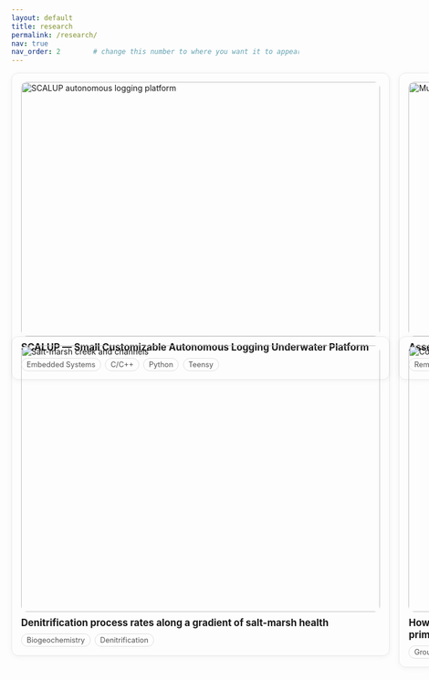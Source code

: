 ```yaml
---
layout: default
title: research
permalink: /research/
nav: true
nav_order: 2        # change this number to where you want it to appear in the menu
---
```


<!-- ===========================
     Research cards (2-column grid)
     - Paste this block into `_pages/research.md`
     - Each card links to a detailed project page
     - Replace image paths, titles, tags, and hrefs
     =========================== -->

<style>
  /* ---------- Layout: responsive 2-column grid ---------- */
  .grid2 {
    display: grid;                             /* turn on CSS grid */
    grid-template-columns: repeat(2, 1fr);     /* 2 equal columns on wide screens */
    gap: 1rem;                                 /* space between cards */
  }

  /* Collapse to single column on small screens */
  @media (max-width: 720px){
    .grid2 { grid-template-columns: 1fr; }
  }

  /* ---------- Card + link behavior ---------- */
  .cardlink {                                  /* make the whole card clickable */
    text-decoration: none;                     /* remove underline on the link wrapper */
    color: inherit;                            /* use surrounding text color */
    display: block;
  }

  .card {
    padding: .9rem 1rem;                       /* inner spacing */
    border: 1px solid rgba(0,0,0,.08);         /* subtle border in light mode */
    border-radius: 12px;                       /* rounded corners */
    transition: transform .15s ease,
                box-shadow .15s ease,
                border-color .15s ease;        /* smooth hover */
    box-shadow: 0 2px 10px rgba(0,0,0,.05);    /* soft elevation */
  }

  .card:hover {                                /* lift on hover */
    transform: translateY(-2px);
    box-shadow: 0 10px 24px rgba(0,0,0,.10);
  }

  /* ---------- Project image thumbnail ---------- */
  .thumb {
    width: 100%;
    aspect-ratio: 16/9;                        /* keeps a clean 16:9 box */
    object-fit: cover;                         /* crop to fill box without distortion */
    border-radius: 10px;
    display: block;
    margin: 0 0 .6rem 0;                       /* space below image */
  }

  /* ---------- Titles + tags ---------- */
  .card h3 {
    margin: .15rem 0 .5rem;
    font-size: 1.05rem;
    line-height: 1.25;
  }

  .tags {                                      /* inline “pill” list */
    display: flex;
    flex-wrap: wrap;
    gap: .45rem;
  }

  .tag {
    border: 1px solid rgba(0,0,0,.12);
    padding: .18rem .55rem;
    border-radius: 999px;                      /* fully rounded pill */
    font-size: .8rem;
    color: #555;
  }

  /* ---------- Dark mode tweaks ---------- */
  @media (prefers-color-scheme: dark){
    .card { border-color: rgba(255,255,255,.12);
            box-shadow: 0 2px 10px rgba(0,0,0,.25); }
    .card:hover { box-shadow: 0 10px 24px rgba(0,0,0,.35); }
    .tag { border-color: rgba(255,255,255,.16); color:#bdbdbd; }
  }
</style>

<div class="grid2">
  <!-- ================= CARD TEMPLATE =================
       Copy/paste one of the cards below and edit:
       - href:  link to the detailed page (e.g., /research/my-project/)
       - src:   image path (put files in assets/img/research/)
       - alt:   short, accessible image description
       - <h3>:  project title
       - <span class="tag">…</span>: keywords
       ================================================== -->

  <!-- SCALUP -->
  <a class="cardlink" href="{{ '/research/scalup/' | relative_url }}">
    <div class="card">
      <!-- Replace with your image; ensure the file exists -->
      <img class="thumb"
           src="{{ '/assets/img/research/dive.jpg' | relative_url }}"
           alt="SCALUP autonomous logging platform"
           loading="lazy" decoding="async">
      <!-- Project title -->
      <h3>SCALUP — Small Customizable Autonomous Logging Underwater Platform</h3>
      <!-- Tags/keywords (add/remove as needed) -->
      <div class="tags">
        <span class="tag">Embedded Systems</span>
        <span class="tag">C/C++</span>
        <span class="tag">Python</span>
        <span class="tag">Teensy</span>
      </div>
    </div>
  </a>

  <!-- Salt-marsh multispectral -->
  <a class="cardlink" href="{{ '/research/wetlands-drone/' | relative_url }}">
    <div class="card">
      <img class="thumb"
           src="{{ '/assets/img/research/field.jpg' | relative_url }}"
           alt="Multispectral drone imagery over tidal wetlands"
           loading="lazy" decoding="async">
      <h3>Assessing salt-marsh health using multispectral imagery from drones</h3>
      <div class="tags">
        <span class="tag">Remote Sensing</span>
        <span class="tag">Wetlands</span>
        <span class="tag">Pore-water Chemistry</span>
      </div>
    </div>
  </a>

  <!-- Denitrification gradient -->
  <a class="cardlink" href="{{ '/research/denitrification-salt-marsh/' | relative_url }}">
    <div class="card">
      <img class="thumb"
           src="{{ '/assets/img/research/denitrification.jpg' | relative_url }}"
           alt="Salt-marsh creek and channels"
           loading="lazy" decoding="async">
      <h3>Denitrification process rates along a gradient of salt-marsh health</h3>
      <div class="tags">
        <span class="tag">Biogeochemistry</span>
        <span class="tag">Denitrification</span>
      </div>
    </div>
  </a>

  <!-- Groundwater nutrients -->
  <a class="cardlink" href="{{ '/research/groundwater-nutrients/' | relative_url }}">
    <div class="card">
      <img class="thumb"
           src="{{ '/assets/img/research/boat.jpg' | relative_url }}"
           alt="Coastal groundwater sampling"
           loading="lazy" decoding="async">
      <h3>How does nutrient composition in groundwater flow affect coastal ocean primary production?</h3>
      <div class="tags">
        <span class="tag">Groundwater</span>
        <span class="tag">Radioisotopes</span>
        <span class="tag">Primary Production</span>
      </div>
    </div>
  </a>

</div>
